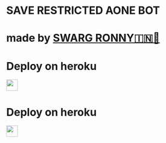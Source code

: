 # SAVE RESTRICTED AONE BOT
# made by [SWARG RONNY🇮🇳🚩](http://https://t.me/SWARGOMEGAOP) 

 
# Deploy on heroku


<a href="https://heroku.com/deploy">
     <img height="30px" src="https://img.shields.io/badge/Deploy%20To%20Heroku-blueviolet?style=for-the-badge&logo=heroku">
  </a>

 
# Deploy on heroku


<a href="https://heroku.com/deploy">
     <img height="30px" src="https://img.shields.io/badge/Deploy%20To%20Heroku-blueviolet?style=for-the-badge&logo=heroku">
  </a>
